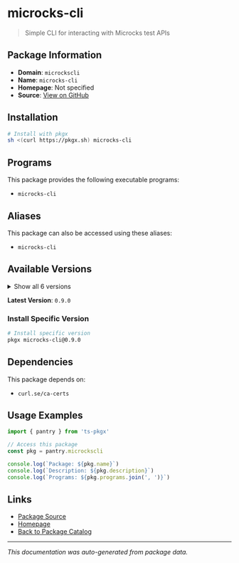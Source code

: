 # microcks-cli

> Simple CLI for interacting with Microcks test APIs

## Package Information

- **Domain**: `microckscli`
- **Name**: `microcks-cli`
- **Homepage**: Not specified
- **Source**: [View on GitHub](https://github.com/pkgxdev/pantry/tree/main/projects/microcks.io/package.yml)

## Installation

```bash
# Install with pkgx
sh <(curl https://pkgx.sh) microcks-cli
```

## Programs

This package provides the following executable programs:

- `microcks-cli`

## Aliases

This package can also be accessed using these aliases:

- `microcks-cli`

## Available Versions

<details>
<summary>Show all 6 versions</summary>

- `0.9.0`, `0.5.8`, `0.5.7`, `0.5.6`, `0.5.5`
- `0.5.4`

</details>

**Latest Version**: `0.9.0`

### Install Specific Version

```bash
# Install specific version
pkgx microcks-cli@0.9.0
```

## Dependencies

This package depends on:

- `curl.se/ca-certs`

## Usage Examples

```typescript
import { pantry } from 'ts-pkgx'

// Access this package
const pkg = pantry.microckscli

console.log(`Package: ${pkg.name}`)
console.log(`Description: ${pkg.description}`)
console.log(`Programs: ${pkg.programs.join(', ')}`)
```

## Links

- [Package Source](https://github.com/pkgxdev/pantry/tree/main/projects/microcks.io/package.yml)
- [Homepage](#)
- [Back to Package Catalog](../package-catalog.md)

---

*This documentation was auto-generated from package data.*
